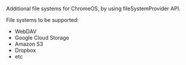 Additional file systems for ChromeOS, by using fileSystemProvider API.

File systems to be supported:

- WebDAV
- Google Cloud Storage
- Amazon S3
- Dropbox
- etc
